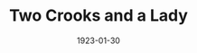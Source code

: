 ---
title: Two Crooks and a Lady
date: 1923-01-30
closing_date:
layout: productions
playbill:
Theatre: Theatre Jacksonville
cast:
- Inspector: A. L. Dawson
- Lucile:
  - Birsa Shepard
- Policeman: Foster B. Vary, Jr.
- Miss Jones: Miss Lohr
- Mrs. Sims-Vane: Mrs. Milton E. Bacon
- Miller: William T. Cowles, Jr.
crew:
- Stage Decoration/Props:
  - Mrs. Lee Guest
  - Mrs. Louis Rivas
---